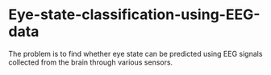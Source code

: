 # Eye-state-classification-using-EEG-data
The problem is to find whether eye state can be predicted using EEG signals collected from the brain through various sensors.
